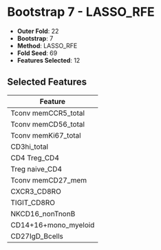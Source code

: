 # Bootstrap 7 - LASSO_RFE

- **Outer Fold**: 22
- **Bootstrap**: 7
- **Method**: LASSO_RFE
- **Fold Seed**: 69
- **Features Selected**: 12

## Selected Features

| Feature |
|---------|
| Tconv memCCR5_total |
| Tconv memCD56_total |
| Tconv memKi67_total |
| CD3hi_total |
| CD4 Treg_CD4 |
| Treg naive_CD4 |
| Tconv memCD27_mem |
| CXCR3_CD8RO |
| TIGIT_CD8RO |
| NKCD16_nonTnonB |
| CD14+16+mono_myeloid |
| CD27IgD_Bcells |
